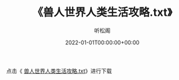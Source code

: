 ﻿---
title:  《兽人世界人类生活攻略.txt》
date:   2022-01-01T00:00:00+00:00
author: 听松阁
layout: post
permalink: /兽人世界人类生活攻略/
categories: 小说
tags: [小说]
---

点击《 [兽人世界人类生活攻略.txt](http://img.660000.xyz/bookstukust/book/bntxt/10/兽人世界人类生活攻略.txt)》进行下载